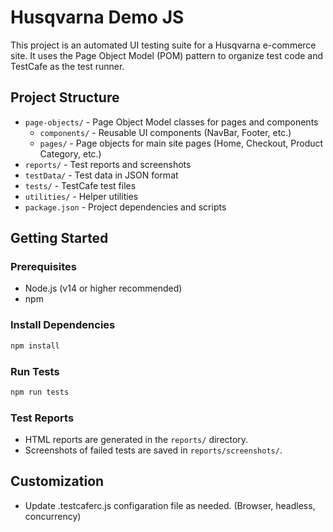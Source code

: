 # Husqvarna Demo JS

This project is an automated UI testing suite for a Husqvarna e-commerce site. It uses the Page Object Model (POM) pattern to organize test code and TestCafe as the test runner.

## Project Structure

- `page-objects/` - Page Object Model classes for pages and components
  - `components/` - Reusable UI components (NavBar, Footer, etc.)
  - `pages/` - Page objects for main site pages (Home, Checkout, Product Category, etc.)
- `reports/` - Test reports and screenshots
- `testData/` - Test data in JSON format
- `tests/` - TestCafe test files
- `utilities/` - Helper utilities
- `package.json` - Project dependencies and scripts

## Getting Started

### Prerequisites

- Node.js (v14 or higher recommended)
- npm

### Install Dependencies

```bash
npm install
```

### Run Tests

```bash
npm run tests
```

### Test Reports

- HTML reports are generated in the `reports/` directory.
- Screenshots of failed tests are saved in `reports/screenshots/`.

## Customization

- Update .testcaferc.js configaration file as needed. (Browser, headless, concurrency)
